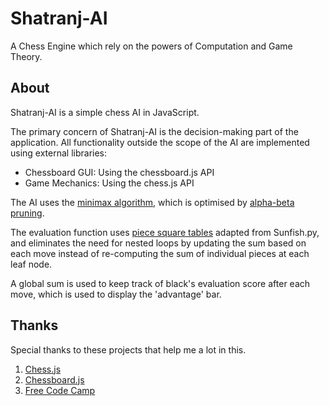 # Shatranj-AI
A Chess Engine which rely on the powers of Computation and Game Theory.

## About
Shatranj-AI is a simple chess AI in JavaScript.

The primary concern of Shatranj-AI is the decision-making part of the application. All functionality outside the scope of the AI are implemented using external libraries:
- Chessboard GUI: Using the chessboard.js API
- Game Mechanics: Using the chess.js API

The AI uses the [minimax algorithm](https://en.wikipedia.org/wiki/Minimax), which is optimised by [alpha-beta pruning](https://en.wikipedia.org/wiki/Alpha%E2%80%93beta_pruning). 

The evaluation function uses [piece square tables](https://www.chessprogramming.org/Piece-Square_Tables) adapted from Sunfish.py, and eliminates the need for nested loops by updating the sum based on each move instead of re-computing the sum of individual pieces at each leaf node.

A global sum is used to keep track of black's evaluation score after each move, which is used to display the 'advantage' bar. 

## Thanks

Special thanks to these projects that help me a lot in this.
1. [Chess.js](https://github.com/jhlywa/chess.js)
2. [Chessboard.js](https://chessboardjs.com)
3. [Free Code Camp](https://www.freecodecamp.org/news/simple-chess-ai-step-by-step-1d55a9266977/)
